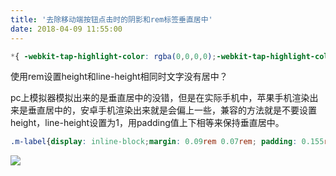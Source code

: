 ```yaml
---
title: '去除移动端按钮点击时的阴影和rem标签垂直居中'
date: 2018-04-09 11:55:00
---   
```

```css
*{ -webkit-tap-highlight-color: rgba(0,0,0,0);-webkit-tap-highlight-color: transparent; /* For some Androids */ }  
```

使用rem设置height和line-height相同时文字没有居中？

pc上模拟器模拟出来的是垂直居中的没错，但是在实际手机中，苹果手机渲染出来是垂直居中的，安卓手机渲染出来就是会偏上一些，兼容的方法就是不要设置height，line-height设置为1，用padding值上下相等来保持垂直居中。

```css
.m-label{display: inline-block;margin: 0.09rem 0.07rem; padding: 0.155rem 0.23rem;line-height: 1px; font-size: 0.14rem;letter-spacing: 0;border-radius: 0.16rem;text-align: center;}
```
  

![](https://img-blog.csdn.net/20180409120238224)